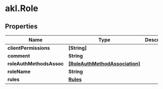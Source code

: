 # akl.Role

## Properties

Name | Type | Description | Notes
------------ | ------------- | ------------- | -------------
**clientPermissions** | **[String]** |  | [optional] 
**comment** | **String** |  | [optional] 
**roleAuthMethodsAssoc** | [**[RoleAuthMethodAssociation]**](RoleAuthMethodAssociation.md) |  | [optional] 
**roleName** | **String** |  | [optional] 
**rules** | [**Rules**](Rules.md) |  | [optional] 


